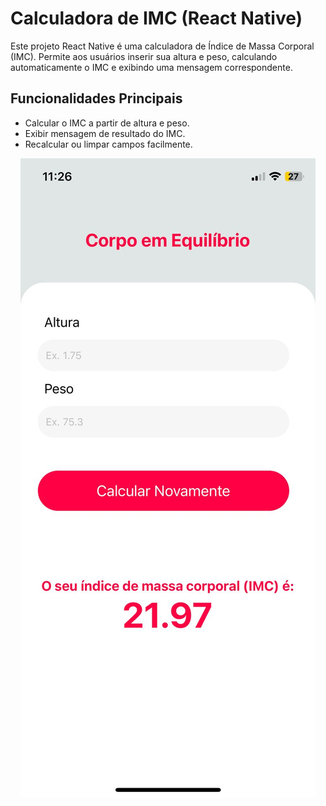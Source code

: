 # Calculadora de IMC (React Native)

Este projeto React Native é uma calculadora de Índice de Massa Corporal (IMC). Permite aos usuários inserir sua altura e peso, calculando automaticamente o IMC e exibindo uma mensagem correspondente.

## Funcionalidades Principais

- Calcular o IMC a partir de altura e peso.
- Exibir mensagem de resultado do IMC.
- Recalcular ou limpar campos facilmente.

<p align="center">
  <img src="imagem.jpeg/" alt="Representação visual da aplicação">
</p>